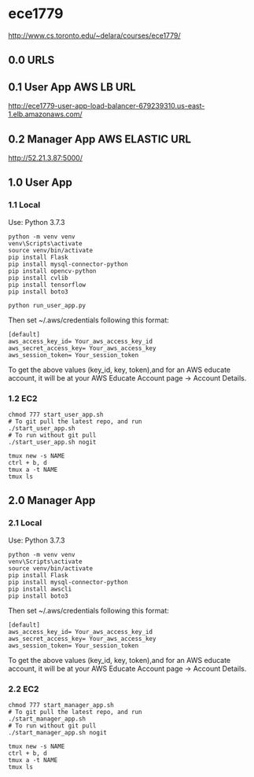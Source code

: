 # ece1779
http://www.cs.toronto.edu/~delara/courses/ece1779/


## 0.0 URLS


## 0.1 User App AWS LB URL
http://ece1779-user-app-load-balancer-679239310.us-east-1.elb.amazonaws.com/


## 0.2 Manager App AWS ELASTIC URL
http://52.21.3.87:5000/


## 1.0 User App


### 1.1 Local
Use: Python 3.7.3
```
python -m venv venv
venv\Scripts\activate
source venv/bin/activate
pip install Flask
pip install mysql-connector-python
pip install opencv-python
pip install cvlib
pip install tensorflow
pip install boto3

python run_user_app.py
```

Then set ~/.aws/credentials following this format:

```
[default]
aws_access_key_id= Your_aws_access_key_id
aws_secret_access_key= Your_aws_access_key
aws_session_token= Your_session_token
```

To get the above values (key_id, key, token),and for an AWS educate account, it will be at your  AWS Educate Account page -> Account Details.


### 1.2 EC2
```
chmod 777 start_user_app.sh
# To git pull the latest repo, and run
./start_user_app.sh
# To run without git pull
./start_user_app.sh nogit
```
```
tmux new -s NAME
ctrl + b, d
tmux a -t NAME
tmux ls
```


## 2.0 Manager App


### 2.1 Local
Use: Python 3.7.3
```
python -m venv venv
venv\Scripts\activate
source venv/bin/activate
pip install Flask
pip install mysql-connector-python
pip install awscli
pip install boto3
```

Then set ~/.aws/credentials following this format:

```
[default]
aws_access_key_id= Your_aws_access_key_id
aws_secret_access_key= Your_aws_access_key
aws_session_token= Your_session_token
```

To get the above values (key_id, key, token),and for an AWS educate account, it will be at your  AWS Educate Account page -> Account Details.


### 2.2 EC2
```
chmod 777 start_manager_app.sh
# To git pull the latest repo, and run
./start_manager_app.sh
# To run without git pull
./start_manager_app.sh nogit
```
```
tmux new -s NAME
ctrl + b, d
tmux a -t NAME
tmux ls
```

